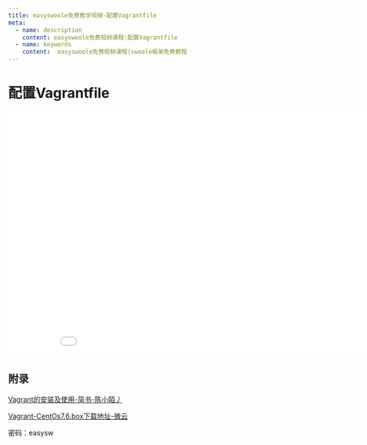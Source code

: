 ```yaml
---
title: easyswoole免费教学视频-配置Vagrantfile
meta:
  - name: description
    content: easyswoole免费视频课程:配置Vagrantfile
  - name: keywords
    content:  easyswoole免费视频课程|swoole框架免费教程
---
```

# 配置Vagrantfile
<div>
    <iframe id="videoFrame" src="//player.bilibili.com/player.html?bvid=BV1W94y1W7Ty" scrolling="no" border="0" frameborder="no" framespacing="0" allowfullscreen="true" width="900px" height="500px"></iframe>
</div>


## 附录

[Vagrant的安装及使用-简书-陈小陌丿](https://www.jianshu.com/p/d3398b2e3f4f)

[Vagrant-CentOs7.6.box下载地址-微云](https://share.weiyun.com/5EmmAzF)

密码：easysw
